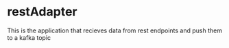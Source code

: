 # restAdapter
This is the application that recieves data from rest endpoints and push them to a kafka topic
